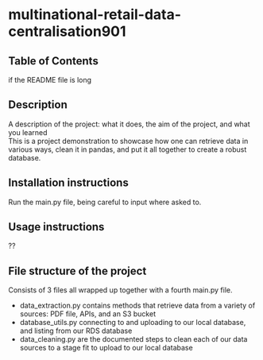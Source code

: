 # multinational-retail-data-centralisation901
## Table of Contents
if the README file is long

## Description
A description of the project: what it does, the aim of the project, and what you learned  
This is a project demonstration to showcase how one can retrieve data in various ways, clean it in pandas, and put it all together to create a robust database.

## Installation instructions
Run the main.py file, being careful to input where asked to.

## Usage instructions
??

## File structure of the project
Consists of 3 files all wrapped up together with a fourth main.py file.

- data_extraction.py contains methods that retrieve data from a variety of sources: PDF file, APIs, and an S3 bucket
- database_utils.py connecting to and uploading to our local database, and listing from our RDS database
- data_cleaning.py are the documented steps to clean each of our data sources to a stage fit to upload to our local database
